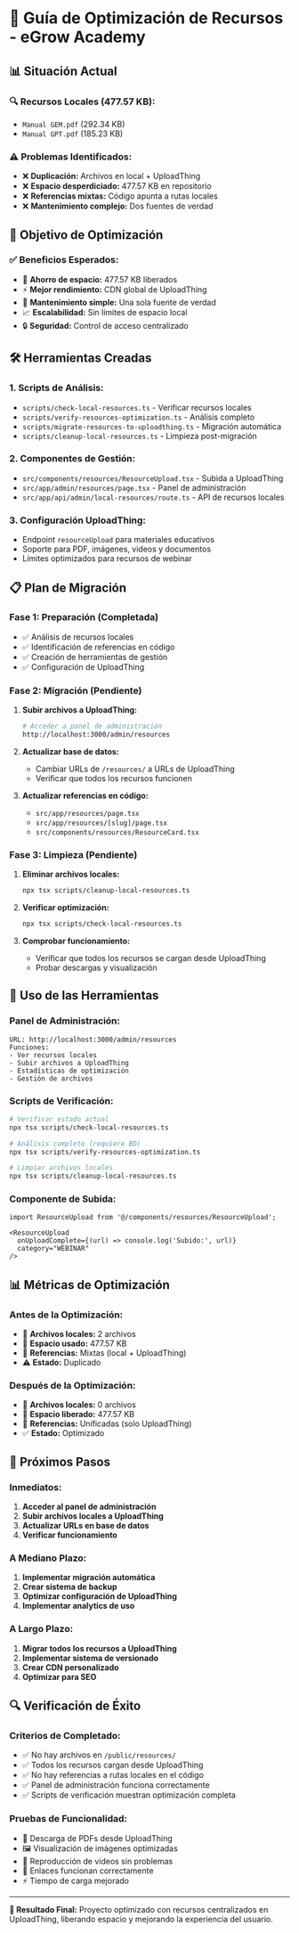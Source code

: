 # 🚀 Guía de Optimización de Recursos - eGrow Academy

## 📊 **Situación Actual**

### **🔍 Recursos Locales (477.57 KB):**
- `Manual GEM.pdf` (292.34 KB)
- `Manual GPT.pdf` (185.23 KB)

### **⚠️ Problemas Identificados:**
- ❌ **Duplicación:** Archivos en local + UploadThing
- ❌ **Espacio desperdiciado:** 477.57 KB en repositorio
- ❌ **Referencias mixtas:** Código apunta a rutas locales
- ❌ **Mantenimiento complejo:** Dos fuentes de verdad

## 🎯 **Objetivo de Optimización**

### **✅ Beneficios Esperados:**
- 💾 **Ahorro de espacio:** 477.57 KB liberados
- ⚡ **Mejor rendimiento:** CDN global de UploadThing
- 🔧 **Mantenimiento simple:** Una sola fuente de verdad
- 📈 **Escalabilidad:** Sin límites de espacio local
- 🔒 **Seguridad:** Control de acceso centralizado

## 🛠️ **Herramientas Creadas**

### **1. Scripts de Análisis:**
- `scripts/check-local-resources.ts` - Verificar recursos locales
- `scripts/verify-resources-optimization.ts` - Análisis completo
- `scripts/migrate-resources-to-uploadthing.ts` - Migración automática
- `scripts/cleanup-local-resources.ts` - Limpieza post-migración

### **2. Componentes de Gestión:**
- `src/components/resources/ResourceUpload.tsx` - Subida a UploadThing
- `src/app/admin/resources/page.tsx` - Panel de administración
- `src/app/api/admin/local-resources/route.ts` - API de recursos locales

### **3. Configuración UploadThing:**
- Endpoint `resourceUpload` para materiales educativos
- Soporte para PDF, imágenes, videos y documentos
- Límites optimizados para recursos de webinar

## 📋 **Plan de Migración**

### **Fase 1: Preparación (Completada)**
- ✅ Análisis de recursos locales
- ✅ Identificación de referencias en código
- ✅ Creación de herramientas de gestión
- ✅ Configuración de UploadThing

### **Fase 2: Migración (Pendiente)**
1. **Subir archivos a UploadThing:**
   ```bash
   # Acceder a panel de administración
   http://localhost:3000/admin/resources
   ```

2. **Actualizar base de datos:**
   - Cambiar URLs de `/resources/` a URLs de UploadThing
   - Verificar que todos los recursos funcionen

3. **Actualizar referencias en código:**
   - `src/app/resources/page.tsx`
   - `src/app/resources/[slug]/page.tsx`
   - `src/components/resources/ResourceCard.tsx`

### **Fase 3: Limpieza (Pendiente)**
1. **Eliminar archivos locales:**
   ```bash
   npx tsx scripts/cleanup-local-resources.ts
   ```

2. **Verificar optimización:**
   ```bash
   npx tsx scripts/check-local-resources.ts
   ```

3. **Comprobar funcionamiento:**
   - Verificar que todos los recursos se cargan desde UploadThing
   - Probar descargas y visualización

## 🔧 **Uso de las Herramientas**

### **Panel de Administración:**
```
URL: http://localhost:3000/admin/resources
Funciones:
- Ver recursos locales
- Subir archivos a UploadThing
- Estadísticas de optimización
- Gestión de archivos
```

### **Scripts de Verificación:**
```bash
# Verificar estado actual
npx tsx scripts/check-local-resources.ts

# Análisis completo (requiere BD)
npx tsx scripts/verify-resources-optimization.ts

# Limpiar archivos locales
npx tsx scripts/cleanup-local-resources.ts
```

### **Componente de Subida:**
```tsx
import ResourceUpload from '@/components/resources/ResourceUpload';

<ResourceUpload 
  onUploadComplete={(url) => console.log('Subido:', url)}
  category="WEBINAR"
/>
```

## 📊 **Métricas de Optimización**

### **Antes de la Optimización:**
- 📁 **Archivos locales:** 2 archivos
- 💾 **Espacio usado:** 477.57 KB
- 🔗 **Referencias:** Mixtas (local + UploadThing)
- ⚠️ **Estado:** Duplicado

### **Después de la Optimización:**
- 📁 **Archivos locales:** 0 archivos
- 💾 **Espacio liberado:** 477.57 KB
- 🔗 **Referencias:** Unificadas (solo UploadThing)
- ✅ **Estado:** Optimizado

## 🎯 **Próximos Pasos**

### **Inmediatos:**
1. **Acceder al panel de administración**
2. **Subir archivos locales a UploadThing**
3. **Actualizar URLs en base de datos**
4. **Verificar funcionamiento**

### **A Mediano Plazo:**
1. **Implementar migración automática**
2. **Crear sistema de backup**
3. **Optimizar configuración de UploadThing**
4. **Implementar analytics de uso**

### **A Largo Plazo:**
1. **Migrar todos los recursos a UploadThing**
2. **Implementar sistema de versionado**
3. **Crear CDN personalizado**
4. **Optimizar para SEO**

## 🔍 **Verificación de Éxito**

### **Criterios de Completado:**
- ✅ No hay archivos en `/public/resources/`
- ✅ Todos los recursos cargan desde UploadThing
- ✅ No hay referencias a rutas locales en el código
- ✅ Panel de administración funciona correctamente
- ✅ Scripts de verificación muestran optimización completa

### **Pruebas de Funcionalidad:**
- 📄 Descarga de PDFs desde UploadThing
- 🖼️ Visualización de imágenes optimizadas
- 🎥 Reproducción de videos sin problemas
- 🔗 Enlaces funcionan correctamente
- ⚡ Tiempo de carga mejorado

---

**🎉 Resultado Final:** Proyecto optimizado con recursos centralizados en UploadThing, liberando espacio y mejorando la experiencia del usuario. 